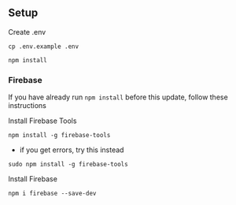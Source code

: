 ## Setup

Create .env

```
cp .env.example .env
```

```
npm install
```

### Firebase

If you have already run `npm install` before this update, follow these instructions

Install Firebase Tools

```
npm install -g firebase-tools
```

- if you get errors, try this instead

```
sudo npm install -g firebase-tools
```

Install Firebase

```
npm i firebase --save-dev
```
